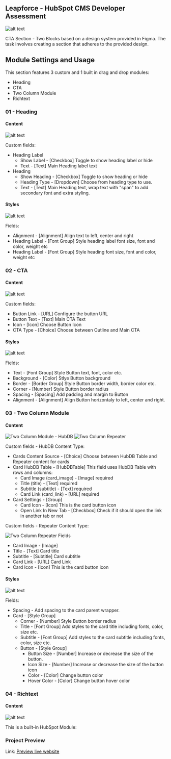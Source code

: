 <!-- ABOUT THE PROJECT -->
## Leapforce - HubSpot CMS Developer Assessment

![alt text](https://143165537.fs1.hubspotusercontent-eu1.net/hubfs/143165537/leapforce-preview.png?raw=true)

CTA Section - Two Blocks based on a design system provided in Figma. The task involves creating a section that adheres to the provided design.

## Module Settings and Usage

This section features 3 custom and 1 built in drag and drop modules:
* Heading
* CTA
* Two Column Module
* Richtext

### 01 - Heading

#### Content
![alt text](https://143165537.fs1.hubspotusercontent-eu1.net/hubfs/143165537/heading.png)

Custom fields:
* Heading Label
  * Show Label - [Checkbox] Toggle to show heading label or hide
  * Text - [Text] Main Heading label text
* Heading
  * Show Heading - [Checkbox] Toggle to show heading or hide
  * Heading Type - [Dropdown] Choose from heading type to use.
  * Text - [Text] Main Heading text, wrap text with "span" to add secondary font and extra styling.
 
#### Styles
![alt text](https://143165537.fs1.hubspotusercontent-eu1.net/hubfs/143165537/heading-styles.png)

Fields:
* Alignment - [Alignment] Align text to left, center and right
* Heading Label - [Font Group] Style heading label font size, font and color, weight etc
* Heading Label - [Font Group] Style heading font size, font and color, weight etc

### 02 - CTA

#### Content
![alt text](https://143165537.fs1.hubspotusercontent-eu1.net/hubfs/143165537/cta.png)

Custom fields:
* Button Link - [URL] Configure the button URL
* Button Text - [Text] Main CTA Text
* Icon - [Icon] Choose Button Icon
* CTA Type - [Choice] Choose between Outline and Main CTA
 
#### Styles
![alt text](https://143165537.fs1.hubspotusercontent-eu1.net/hubfs/143165537/cta-style.png)

Fields:
* Text - [Font Group] Style Button text, font, color etc.
* Background - [Color] Stlye Button background
* Border - [Border Group] Style Button border width, border color etc.
* Corner - [Number] Style Button border radius
* Spacing - [Spacing] Add padding and margin to Button
* Alignment - [Alignment] Align Button horizontaly to left, center and right.


### 03 - Two Column Module

#### Content
![Two Column Module - HubDB](https://143165537.fs1.hubspotusercontent-eu1.net/hubfs/143165537/two-col-hubdb.png)
![Two Column Repeater](https://143165537.fs1.hubspotusercontent-eu1.net/hubfs/143165537/two-col-repeater.png)

Custom fields - HubDB Content Type:
* Cards Content Source - [Choice] Choose between HubDB Table and Repeater content for cards
* Card HubDB Table - [HubDBTable] This field uses HubDB Table with rows and columns:
  * Card Image (card_image) - [Image] required
  * Title (title) - [Text] required
  * Subtitle (subtitle) - [Text] required
  * Card Link (card_link) - [URL] required
* Card Settings - [Group]
  * Card Icon - [Icon] This is the card button icon
  * Open Link In New Tab - [Checkbox] Check if it should open the link in another tab or not
 
Custom fields - Repeater Content Type:

![Two Column Repeater Fields](https://143165537.fs1.hubspotusercontent-eu1.net/hubfs/143165537/two-col-repeater-1.png)

* Card Image - [Image]
* Title - [Text] Card title
* Subtitle - [Subtitle] Card subtitle
* Card Link - [URL] Card Link
* Card Icon - [Icon] This is the card button icon
 
#### Styles
![alt text](https://143165537.fs1.hubspotusercontent-eu1.net/hubfs/143165537/two-col-style.png)

Fields:
* Spacing - Add spacing to the card parent wrapper.
* Card - [Style Group]
  * Corner - [Number] Style Button border radius
  * Title - [Font Group] Add styles to the card title including fonts, color, size etc.
  * Subtitle - [Font Group] Add styles to the card subtitle including fonts, color, size etc.
  * Button - [Style Group]
    * Button Size - [Number] Increase or decrease the size of the button.
    * Icon Size - [Number] Increase or decrease the size of the button icon
    * Color - [Color] Change button color
    * Hover Color - [Color] Change button hover color
   
### 04 - Richtext

#### Content
![alt text](https://143165537.fs1.hubspotusercontent-eu1.net/hubfs/143165537/richtext.png)

This is a built-in HubSpot Module:
 
### Project Preview
Link: [Preview live website](https://143165537.hs-sites-eu1.com/leapforce-assesment)
